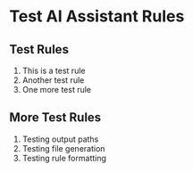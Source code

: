 # Test AI Assistant Rules

## Test Rules
1. This is a test rule
2. Another test rule
3. One more test rule

## More Test Rules
1. Testing output paths
2. Testing file generation
3. Testing rule formatting
